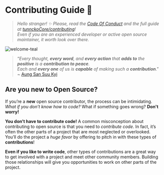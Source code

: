 # Contributing Guide :100:

> _Hello stranger! :sparkles: Please, read the [Code Of Conduct](./CODE_OF_CONDUCT.md) and the full guide at
> [tunnckoCore/contributing](https://github.com/tunnckoCore/contributing)!  
> Even if you are an experienced developer or active open source maintainer, it worth look over there._

![welcome-teal](https://cloud.githubusercontent.com/assets/194400/22215755/76cb4dbc-e194-11e6-95ed-7def95e68f14.png)

> “_Every thought, **every word**, and **every action**
> that **adds to** the **positive** is a **contribution to peace**. <br />
> Each and **every one** of us is **capable** of making such a **contribution**_.”
> ~ [Aung San Suu Kyi](https://en.wikipedia.org/wiki/Aung_San_Suu_Kyi)

<!-- Part 1 -->

## Are you new to Open Source?

If you’re a **new** open source contributor, the process can be intimidating.  
_What if you don’t know how to code?_ What if something goes wrong? **Don't worry!**

**You don’t have to contribute code!** A common misconception about contributing to open source is that you
need to _contribute code_. In fact, it’s often the other parts of a project that are most neglected or
overlooked. You’ll do the project a _huge favor_ by offering to pitch in with these types of
**contributions**!

**Even if you like to write code**, other types of contributions are a great way to get involved with a
project and meet other community members. Building those relationships will give you opportunities to work on
other parts of the project.
